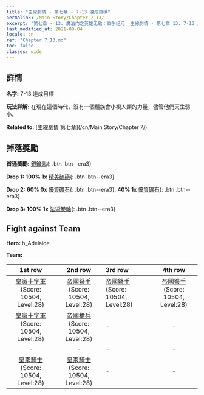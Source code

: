 ```yaml
---
title: "主線劇情 - 第七章 - 7-13 達成目標"
permalink: /Main Story/Chapter 7_13/
excerpt: "第七章 - 13. 魔法门之英雄无敌：战争纪元  主線劇情 - 第七章_13. 7-13 達成目標"
last_modified_at: 2021-08-04
locale: cn
ref: "Chapter 7_13.md"
toc: false
classes: wide
---
```


## 詳情

 **名字:** 7-13 達成目標

 **玩法詳解:** 在現在這個時代，沒有一個種族會小視人類的力量，儘管他們天生弱小。

 **Related to:** [主線劇情 第七章](/cn/Main Story/Chapter 7/)

## 掉落獎勵

 **首通獎勵:** [銀鑰匙](/cn/Items/con_693/){: .btn .btn--era3}

 **Drop 1:** **100% 1x** [精美硫磺](/cn/Items/mat_22/){: .btn .btn--era3}

 **Drop 2:** **60% 0x** [優質礦石](/cn/Items/mat_12/){: .btn .btn--era3}, **40% 1x** [優質礦石](/cn/Items/mat_12/){: .btn .btn--era3}

 **Drop 3:** **100% 1x** [法術卷軸](/cn/Items/con_694/){: .btn .btn--era3}


## Fight against Team
 **Hero:** h_Adelaide

 **Team:**


  | 1st row | 2nd row | 3rd row | 4th row |
  |:----:|:----:|:----|:----:|
  | [皇家十字軍](/cn/units/Swordsman/) (Score: 10504, Level:28)  | [帝國弩手](/cn/units/Marksman/) (Score: 10504, Level:28)  | [帝國弩手](/cn/units/Marksman/) (Score: 10504, Level:28)  | [帝國弩手](/cn/units/Marksman/) (Score: 10504, Level:28)  |
  | [皇家十字軍](/cn/units/Swordsman/) (Score: 10504, Level:28)  | [帝國槍兵](/cn/units/Pikeman/) (Score: 10504, Level:28)  | - | - |
  | - | - | - | - |
  | [皇家騎士](/cn/units/Cavalier/) (Score: 10504, Level:28)  | [皇家騎士](/cn/units/Cavalier/) (Score: 10504, Level:28)  | - | - |


